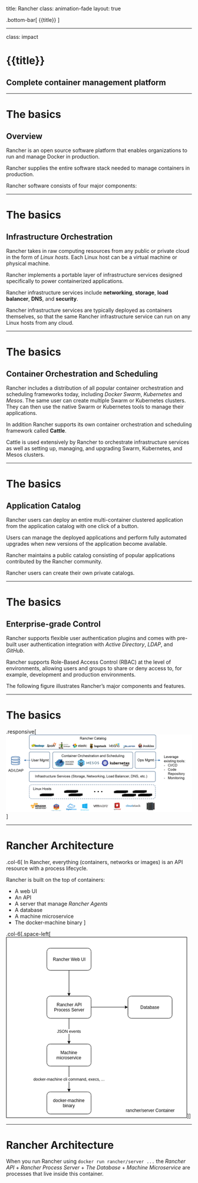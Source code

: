 title: Rancher
class: animation-fade
layout: true

<!-- This slide will serve as the base layout for all your slides -->
.bottom-bar[
  {{title}}
]

---

class: impact

# {{title}}
## Complete container management platform

---

# The basics

## Overview

Rancher is an open source software platform that enables organizations to run and manage Docker in production.

Rancher supplies the entire software stack needed to manage containers in production.

Rancher software consists of four major components:

---

# The basics

## Infrastructure Orchestration

Rancher takes in raw computing resources from any public or private cloud in the form of *Linux hosts*.
Each Linux host can be a virtual machine or physical machine. 

Rancher implements a portable layer of infrastructure services designed specifically to power containerized applications.

Rancher infrastructure services include **networking**, **storage**, **load balancer**, **DNS**, and **security**.

Rancher infrastructure services are typically deployed as containers themselves, so that the same Rancher infrastructure service can run on any Linux hosts from any cloud.

---

# The basics

## Container Orchestration and Scheduling

Rancher includes a distribution of all popular container orchestration and scheduling frameworks today, including *Docker Swarm*, *Kubernetes* and *Mesos*.
The same user can create multiple Swarm or Kubernetes clusters.
They can then use the native Swarm or Kubernetes tools to manage their applications.

In addition Rancher supports its own container orchestration and scheduling framework called **Cattle**.

Cattle is used extensively by Rancher to orchestrate infrastructure services as well as setting up, managing, and upgrading Swarm, Kubernetes, and Mesos clusters.

---

# The basics

## Application Catalog

Rancher users can deploy an entire multi-container clustered application from the application catalog with one click of a button.

Users can manage the deployed applications and perform fully automated upgrades when new versions of the application become available.

Rancher maintains a public catalog consisting of popular applications contributed by the Rancher community.

Rancher users can create their own private catalogs.

---

# The basics

## Enterprise-grade Control

Rancher supports flexible user authentication plugins and comes with pre-built user authentication integration with *Active Directory*, *LDAP*, and *GitHub*.

Rancher supports Role-Based Access Control (RBAC) at the level of environments, allowing users and groups to share or deny access to, for example, development and production environments.

The following figure illustrates Rancher’s major components and features.

---

# The basics

.responsive[![](./images/rancher_overview.png)]

---

# Rancher Architecture

.col-6[
In Rancher, everything (containers, networks or images) is an API resource with a process lifecycle.

Rancher is built on the top of containers:

- A web UI
- An API
- A server that manage *Rancher Agents*
- A database
- A machine microservice
- The docker-machine binary
]

.col-6[.space-left[![medium](./images/rancher_architecture.png)]]

---

# Rancher Architecture

When you run Rancher using `docker run rancher/server ...` the *Rancher API* + *Rancher Process Server* + *The Database* + *Machine Microservice* are processes that live inside this container.





